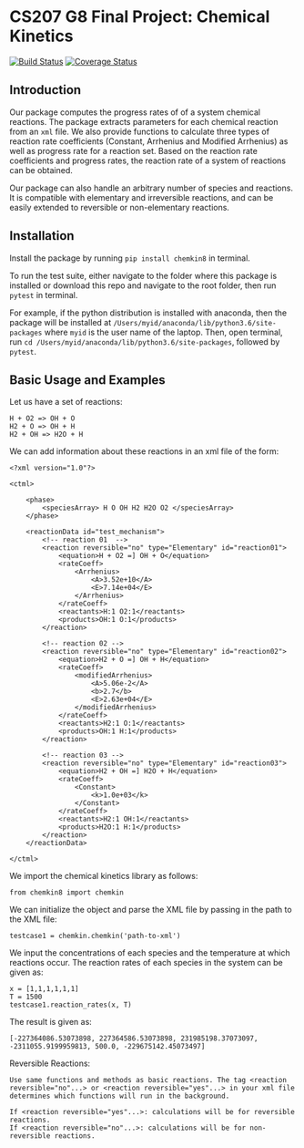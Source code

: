 # CS207 G8 Final Project: Chemical Kinetics

[![Build Status](https://travis-ci.org/G8-CS207F17/cs207-FinalProject.svg?branch=master)](https://travis-ci.org/G8-CS207F17/cs207-FinalProject)
[![Coverage Status](https://coveralls.io/repos/github/G8-CS207F17/cs207-FinalProject/badge.svg?branch=master)](https://coveralls.io/github/G8-CS207F17/cs207-FinalProject?branch=master)


Introduction
------------
Our package computes the progress rates of of a system chemical reactions. The package extracts parameters for each chemical reaction from an `xml` file. We also provide functions to calculate three types of reaction rate coefficients (Constant, Arrhenius and Modified Arrhenius) as well as progress rate for a reaction set. Based on the reaction rate coefficients and progress rates, the reaction rate of a system of reactions can be obtained.

Our package can also handle an arbitrary number of species and reactions. It is compatible with elementary and irreversible reactions, and can be easily extended to reversible or non-elementary reactions.




Installation
------------
Install the package by running `pip install chemkin8` in terminal.

To run the test suite, either navigate to the folder where this package is installed or download this repo and navigate to the root folder, then run `pytest` in terminal.

For example, if the python distribution is installed with anaconda, then the package will be installed at `/Users/myid/anaconda/lib/python3.6/site-packages` where `myid` is the user name of the laptop. Then, open terminal, run `cd /Users/myid/anaconda/lib/python3.6/site-packages`, followed by `pytest`.




Basic Usage and Examples
------------------------
Let us have a set of reactions:
```
H + O2 => OH + O
H2 + O => OH + H
H2 + OH => H2O + H
```

We can add information about these reactions in an xml file of the form:
```
<?xml version="1.0"?>

<ctml>

    <phase>
        <speciesArray> H O OH H2 H2O O2 </speciesArray>
    </phase>

    <reactionData id="test_mechanism">
        <!-- reaction 01  -->
        <reaction reversible="no" type="Elementary" id="reaction01">
            <equation>H + O2 =] OH + O</equation>
            <rateCoeff>
                <Arrhenius>
                    <A>3.52e+10</A>
                    <E>7.14e+04</E>
                </Arrhenius>
            </rateCoeff>
            <reactants>H:1 O2:1</reactants>
            <products>OH:1 O:1</products>
        </reaction>

        <!-- reaction 02 -->
        <reaction reversible="no" type="Elementary" id="reaction02">
            <equation>H2 + O =] OH + H</equation>
            <rateCoeff>
                <modifiedArrhenius>
                    <A>5.06e-2</A>
                    <b>2.7</b>
                    <E>2.63e+04</E>
                </modifiedArrhenius>
            </rateCoeff>
            <reactants>H2:1 O:1</reactants>
            <products>OH:1 H:1</products>
        </reaction>

        <!-- reaction 03 -->
        <reaction reversible="no" type="Elementary" id="reaction03">
            <equation>H2 + OH =] H2O + H</equation>
            <rateCoeff>
                <Constant>
                    <k>1.0e+03</k>
                </Constant>
            </rateCoeff>
            <reactants>H2:1 OH:1</reactants>
            <products>H2O:1 H:1</products>
        </reaction>
    </reactionData>

</ctml>
```

We import the chemical kinetics library as follows:
```
from chemkin8 import chemkin
```

We can initialize the object and parse the XML file by passing in the path to the XML file:
```
testcase1 = chemkin.chemkin('path-to-xml')
```

We input the concentrations of each species and the temperature at which reactions occur. The reaction rates of each species in the system can be given as:
```
x = [1,1,1,1,1,1]
T = 1500
testcase1.reaction_rates(x, T)
```

The result is given as:
```
[-227364086.53073898, 227364586.53073898, 231985198.37073097, -2311055.9199959813, 500.0, -229675142.45073497]
```

Reversible Reactions:
```
Use same functions and methods as basic reactions. The tag <reaction reversible="no"...> or <reaction reversible="yes"...> in your xml file determines which functions will run in the background.

If <reaction reversible="yes"...>: calculations will be for reversible reactions.
If <reaction reversible="no"...>: calculations will be for non-reversible reactions.
```
